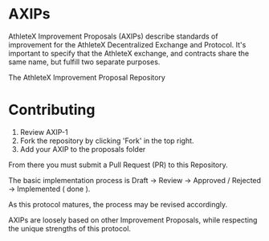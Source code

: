 # AXIPs

AthleteX Improvement Proposals (AXIPs) describe standards of improvement for the AthleteX Decentralized Exchange and Protocol.  It's important to specify that the AthleteX exchange, and contracts share the same name, but fulfill two separate purposes.


The AthleteX Improvement Proposal Repository

# Contributing

1. Review AXIP-1
2. Fork the repository by clicking 'Fork' in the top right.
3. Add your AXIP to the proposals folder

From there you must submit a Pull Request (PR) to this Repository.

The basic implementation process is Draft -> Review -> Approved / Rejected -> Implemented ( done ).

As this protocol matures, the process may be revised accordingly.

AXIPs are loosely based on other Improvement Proposals, while respecting the unique strengths of this protocol.  

